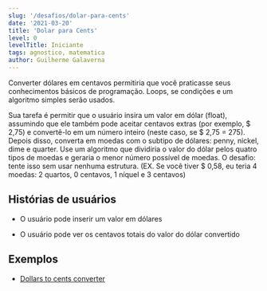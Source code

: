```yaml
---
slug: '/desafios/dolar-para-cents'
date: '2021-03-20'
title: 'Dolar para Cents'
level: 0
levelTitle: Iniciante
tags: agnostico, matematica
author: Guilherme Galaverna
---
```


Converter dólares em centavos permitiria que você praticasse seus conhecimentos básicos de programação. Loops, se condições e um algoritmo simples serão usados.

Sua tarefa é permitir que o usuário insira um valor em dólar (float), assumindo que ele também pode aceitar centavos extras (por exemplo, $ 2,75) e convertê-lo em um número inteiro (neste caso, se $ 2,75 = 275). Depois disso, converta em moedas com o subtipo de dólares: penny, nickel, dime e quarter. Use um algoritmo que dividiria o valor do dólar pelos quatro tipos de moedas e geraria o menor número possível de moedas. O desafio: tente isso sem usar nenhuma estrutura. (EX. Se você tiver $ 0,58, eu teria 4 moedas: 2 quartos, 0 centavos, 1 níquel e 3 centavos) 

## Histórias de usuários 

- O usuário pode inserir um valor em dólares 

- O usuário pode ver os centavos totais do valor do dólar convertido

## Exemplos

- [Dollars to cents converter](https://github.com/LimonJuice322/Dollars-to-cents-converter)